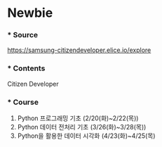 # Newbie

### * Source
https://samsung-citizendeveloper.elice.io/explore

### * Contents
Citizen Developer

### * Course
1. Python 프로그래밍 기초 (2/20(화)~2/22(목))
2. Python 데이터 전처리 기초 (3/26(화)~3/28(목))
3. Python을 활용한 데이터 시각화 (4/23(화)~4/25(목)
